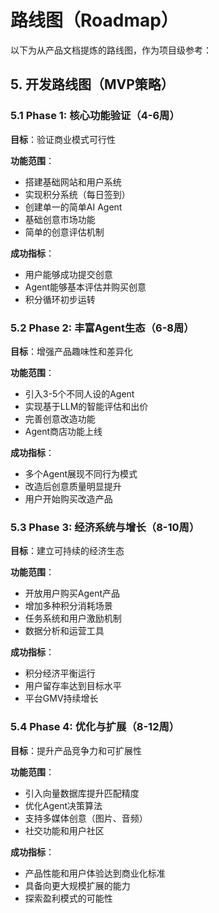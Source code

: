 ﻿# 路线图（Roadmap）

以下为从产品文档提炼的路线图，作为项目级参考：

## 5. 开发路线图（MVP策略）

### 5.1 Phase 1: 核心功能验证（4-6周）
**目标**：验证商业模式可行性

**功能范围**：
- 搭建基础网站和用户系统
- 实现积分系统（每日签到）
- 创建单一的简单AI Agent
- 基础创意市场功能
- 简单的创意评估机制

**成功指标**：
- 用户能够成功提交创意
- Agent能够基本评估并购买创意
- 积分循环初步运转

### 5.2 Phase 2: 丰富Agent生态（6-8周）
**目标**：增强产品趣味性和差异化

**功能范围**：
- 引入3-5个不同人设的Agent
- 实现基于LLM的智能评估和出价
- 完善创意改造功能
- Agent商店功能上线

**成功指标**：
- 多个Agent展现不同行为模式
- 改造后创意质量明显提升
- 用户开始购买改造产品

### 5.3 Phase 3: 经济系统与增长（8-10周）
**目标**：建立可持续的经济生态

**功能范围**：
- 开放用户购买Agent产品
- 增加多种积分消耗场景
- 任务系统和用户激励机制
- 数据分析和运营工具

**成功指标**：
- 积分经济平衡运行
- 用户留存率达到目标水平
- 平台GMV持续增长

### 5.4 Phase 4: 优化与扩展（8-12周）
**目标**：提升产品竞争力和可扩展性

**功能范围**：
- 引入向量数据库提升匹配精度
- 优化Agent决策算法
- 支持多媒体创意（图片、音频）
- 社交功能和用户社区

**成功指标**：
- 产品性能和用户体验达到商业化标准
- 具备向更大规模扩展的能力
- 探索盈利模式的可能性

